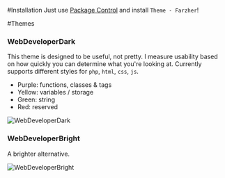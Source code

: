 #Installation
Just use [Package Control](http://wbond.net/sublime_packages/package_control) and install `Theme - Farzher`!


#Themes

### WebDeveloperDark

This theme is designed to be useful, not pretty.
I measure usability based on how quickly you can determine what you're looking at.
Currently supports different styles for `php`, `html`, `css`, `js`.

- Purple: functions, classes & tags
- Yellow: variables / storage
- Green: string
- Red: reserved

![WebDeveloperDark](https://raw.github.com/farzher/Sublime-Text-Themes/master/screenshots/WebDeveloperDark.png)


### WebDeveloperBright

A brighter alternative.

![WebDeveloperBright](https://raw.github.com/farzher/Sublime-Text-Themes/master/screenshots/WebDeveloperBright.png)

